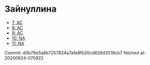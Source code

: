 # Зайнуллина
- [7: AC](7.md)
- [8: AC](8.md)
- [9: AC](9.md)
- [10: NA](10.md)
- [11: NA](11.md)

Commit: d0b79e5a8b7257824a7afe8fb20cd626d3518cb7
 fetched at: 20200924-070922
